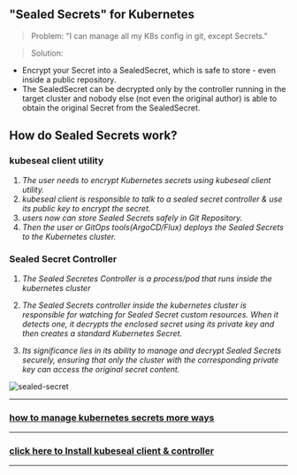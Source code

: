 ## "Sealed Secrets" for Kubernetes

> Problem: "I can manage all my K8s config in git, except Secrets."

> Solution: 
* Encrypt your Secret into a SealedSecret, which is safe to store - even inside a public repository. 
* The SealedSecret can be decrypted only by the controller running in the target cluster and nobody else (not even the original author) is able to obtain the original Secret from the SealedSecret.

## How do Sealed Secrets work?

### kubeseal client utility

1. _The user needs to encrypt Kubernetes secrets using kubeseal client utility._
2. _kubeseal client is responsible to talk to a sealed secret controller & use its public key to encrypt the secret._
3. _users now can store Sealed Secrets safely in Git Repository._
4. _Then the user or GitOps tools(ArgoCD/Flux) deploys the Sealed Secrets to the Kubernetes cluster._

### Sealed Secret Controller

1. _The Sealed Secretes Controller is a process/pod that runs inside the kubernetes cluster_

2.  _The Sealed Secrets controller inside the kubernetes cluster is responsible for watching for Sealed Secret custom resources. When it detects one, it decrypts the enclosed secret using its private key and then creates a standard Kubernetes Secret._ 

3. _Its significance lies in its ability to manage and decrypt Sealed Secrets securely, ensuring that only the cluster with the corresponding private key can access the original secret content._

![sealed-secret](https://github.com/lerndevops/kubernetes/blob/master/static/sealed-secret.png)

---
### [how to manage kubernetes secrets more ways](https://akuity.io/blog/how-to-manage-kubernetes-secrets-gitops)
---
### [click here to Install kubeseal client & controller](https://github.com/bitnami-labs/sealed-secrets/releases)
---